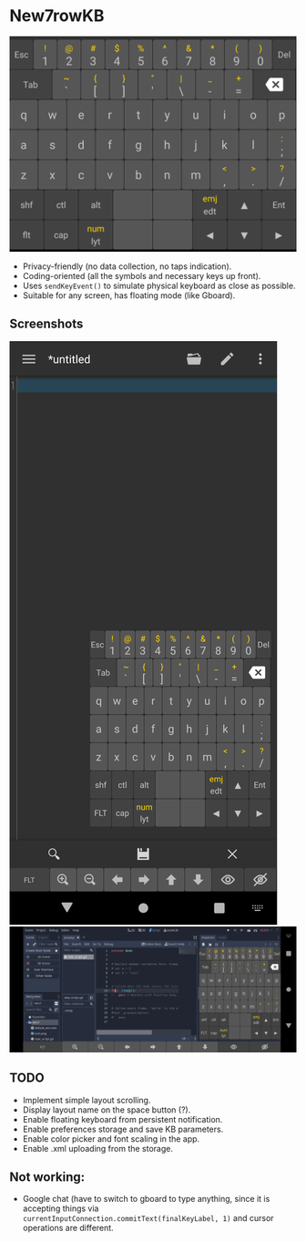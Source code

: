 # New7rowKB
![layout](doc/img_main.png)

- Privacy-friendly (no data collection, no taps indication).
- Coding-oriented (all the symbols and necessary keys up front).
- Uses `sendKeyEvent()` to simulate physical keyboard as close as possible.
- Suitable for any screen, has floating mode (like Gboard).

## Screenshots
![floating mode portrait](doc/screen_floating.png)
![floating mode landscape](doc/screen_floating_landscape.png)

## TODO
- Implement simple layout scrolling.
- Display layout name on the space button (?).
- Enable floating keyboard from persistent notification.
- Enable preferences storage and save KB parameters.
- Enable color picker and font scaling in the app.
- Enable .xml uploading from the storage.

## Not working:
- Google chat (have to switch to gboard to type anything, since it is 
accepting things via `currentInputConnection.commitText(finalKeyLabel, 1)`
and cursor operations are different.
